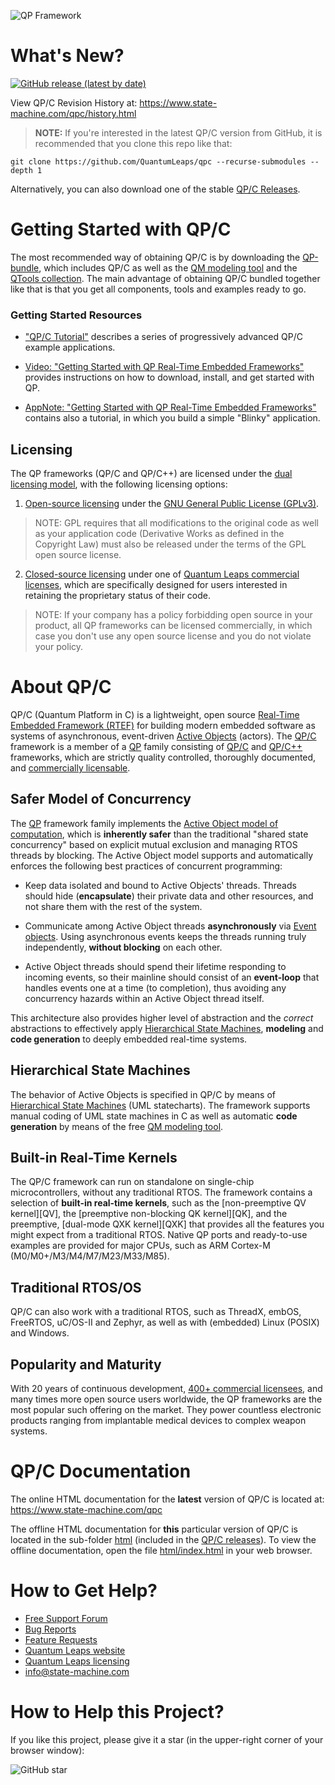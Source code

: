 ![QP Framework](https://www.state-machine.com/img/qp_banner.jpg)

# What's New?

[![GitHub release (latest by date)](https://img.shields.io/github/v/release/QuantumLeaps/qpc)](https://github.com/QuantumLeaps/qpc/releases/latest)

View QP/C Revision History at: https://www.state-machine.com/qpc/history.html

> **NOTE:** If you're interested in the latest QP/C version from GitHub,
it is recommended that you clone this repo like that:

```
git clone https://github.com/QuantumLeaps/qpc --recurse-submodules --depth 1
```

Alternatively, you can also download one of the stable
[QP/C Releases][QP-Rel].


# Getting Started with QP/C
The most recommended way of obtaining QP/C is by downloading the
[QP-bundle](https://www.state-machine.com/#Downloads), which includes QP/C
as well as the [QM modeling tool][QM] and the [QTools collection][QTools].
The main advantage of obtaining QP/C bundled together like that is
that you get all components, tools and examples ready to go.

### Getting Started Resources
- ["QP/C Tutorial"][Tutorial]
describes a series of progressively advanced QP/C example applications.

- [Video: "Getting Started with QP Real-Time Embedded Frameworks"][Video]
provides instructions on how to download, install, and get started with QP.

- [AppNote: "Getting Started with QP Real-Time Embedded Frameworks"][AN]
contains also a tutorial, in which you build a simple "Blinky" application.

## Licensing
The QP frameworks (QP/C and QP/C++) are licensed under the
[dual licensing model](https://www.state-machine.com/licensing), with
the following licensing options:

1. [Open-source licensing](https://www.state-machine.com/licensing#Open) under the
[GNU General Public License (GPLv3)](https://www.gnu.org/licenses/gpl-3.0.en.html).

> NOTE: GPL requires that all modifications to the original code
as well as your application code (Derivative Works as defined in the
Copyright Law) must also be released under the terms of the GPL
open source license.

2. [Closed-source licensing](https://www.state-machine.com/licensing#Closed) under one of
[Quantum Leaps commercial licenses](https://www.state-machine.com/licensing#Commercial),
which are specifically designed for users interested in retaining the
proprietary status of their code.

> NOTE: If your company has a policy forbidding open source in your product,
all QP frameworks can be licensed commercially, in which case you don't use
any open source license and you do not violate your policy.


# About QP/C
QP/C (Quantum Platform in C) is a lightweight, open source
[Real-Time Embedded Framework (RTEF)][RTEF] for building modern embedded
software as systems of asynchronous, event-driven [Active Objects][Active]
(actors). The [QP/C] framework is a member of a [QP] family consisting of
[QP/C] and [QP/C++] frameworks, which are strictly quality controlled,
thoroughly documented, and [commercially licensable][Lic].

## Safer Model of Concurrency
The [QP] framework family implements the
[Active Object model of computation][AO_model], which is **inherently safer**
than the traditional "shared state concurrency" based on explicit mutual
exclusion and managing RTOS threads by blocking. The Active Object model
supports and automatically enforces the following best practices
of concurrent programming:

- Keep data isolated and bound to Active Objects' threads. Threads should
hide (**encapsulate**) their private data and other resources, and not
share them with the rest of the system.

- Communicate among Active Object threads **asynchronously** via [Event
objects][Event]. Using asynchronous events keeps the threads running truly
independently, **without blocking** on each other.

- Active Object threads should spend their lifetime responding to incoming
events, so their mainline should consist of an **event-loop** that handles
events one at a time (to completion), thus avoiding any concurrency hazards
within an Active Object thread itself.

This architecture also provides higher level of abstraction and the *correct*
abstractions to effectively apply [Hierarchical State Machines][HSM],
**modeling** and **code generation** to deeply embedded real-time systems.

## Hierarchical State Machines
The behavior of Active Objects is specified in QP/C by means of
[Hierarchical State Machines][HSM] (UML statecharts). The framework
supports manual coding of UML state machines in C as well as automatic
**code generation** by means of the free [QM modeling tool][QM].

## Built-in Real-Time Kernels
The QP/C framework can run on standalone on single-chip microcontrollers,
without any traditional RTOS. The framework contains a selection of
**built-in real-time kernels**, such as the [non-preemptive QV kernel][QV],
the [preemptive non-blocking QK kernel][QK], and the preemptive,
[dual-mode QXK kernel][QXK] that provides all the features you might expect
from a traditional RTOS. Native QP ports and ready-to-use examples are provided
for major CPUs, such as ARM Cortex-M (M0/M0+/M3/M4/M7/M23/M33/M85).

## Traditional RTOS/OS
QP/C can also work with a traditional RTOS, such as ThreadX, embOS, FreeRTOS,
uC/OS-II and Zephyr, as well as with (embedded) Linux (POSIX) and Windows.

## Popularity and Maturity
With 20 years of continuous development, [400+ commercial licensees][Cust],
and many times more open source users worldwide, the QP frameworks are the
most popular such offering on the market. They power countless electronic
products ranging from implantable medical devices to complex weapon systems.


# QP/C Documentation
The online HTML documentation for the **latest** version of QP/C is located
at: https://www.state-machine.com/qpc

The offline HTML documentation for **this** particular version of QP/C
is located in the sub-folder [html](html) (included in the [QP/C releases][QP-Rel]).
To view the offline documentation, open the file [html/index.html](html/index.html)
in your web browser.


# How to Get Help?
- [Free Support Forum](https://sourceforge.net/p/qpc/discussion/668726)
- [Bug Reports](https://sourceforge.net/p/qpc/bugs/)
- [Feature Requests](https://sourceforge.net/p/qpc/feature-requests/)
- [Quantum Leaps website](https://www.state-machine.com)
- [Quantum Leaps licensing](https://www.state-machine.com/licensing)
- [info@state-machine.com](mailto:info@state-machine.com)


# How to Help this Project?
If you like this project, please give it a star (in the upper-right corner of your browser window):

![GitHub star](https://www.state-machine.com/img/github-star.jpg)

   [RTEF]:   <https://www.state-machine.com/rtef>
   [QP]:     <https://www.state-machine.com/products/qp>
   [QP/C]:   <https://github.com/QuantumLeaps/qpc>
   [QP/C++]: <https://github.com/QuantumLeaps/qpcpp>
   [QM]:     <https://github.com/QuantumLeaps/qm>
   [QTools]: <https://github.com/QuantumLeaps/qtools>
   [QP-Rel]: <https://github.com/QuantumLeaps/qpc/releases>
   [Active]: <https://www.state-machine.com/qpc/srs-qp_ao.html>
   [AO_model]: <https://www.state-machine.com/qpc/srs-qp_ao.html#srs-qp_ao-model>
   [Event]:  <https://www.state-machine.com/qpc/srs-qp_evt.html>
   [HSM]:    <https://www.state-machine.com/qpc/srs-qp_sm.html>
   [Lic]:    <https://www.state-machine.com/licensing>
   [Cust]:   <https://www.state-machine.com/customers>
   [AN]:     <https://www.state-machine.com/doc/AN_Getting_Started_with_QP.pdf>
   [Tutorial]: <https://www.state-machine.com/qpc/gs_tut.html>
   [Video]:  <https://youtu.be/O7ER6_VqIH0>

